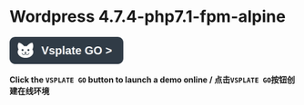 # Wordpress 4.7.4-php7.1-fpm-alpine

<a href="https://www.vsplate.com/?docker-compose=https://github.com/vsplate/dcenvs/wordpress/4.7.4-php7.1-fpm-alpine"><img alt="VSPLATE GO" src="https://raw.githubusercontent.com/vsplate/images/master/vsgo_btn.png" width="200px"></a>

**Click the `VSPLATE GO` button to launch a demo online / 点击`VSPLATE GO`按钮创建在线环境**